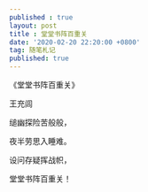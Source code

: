 ```yaml
---
published : true 
layout: post
title : 堂堂书阵百重关
date: '2020-02-20 22:20:00 +0800'
tag: 随笔札记
published: true
---
```


《堂堂书阵百重关》



王充闾



缒幽探险苦般般，



夜半劳思入睡难。



设问存疑挥战帜，



堂堂书阵百重关！
